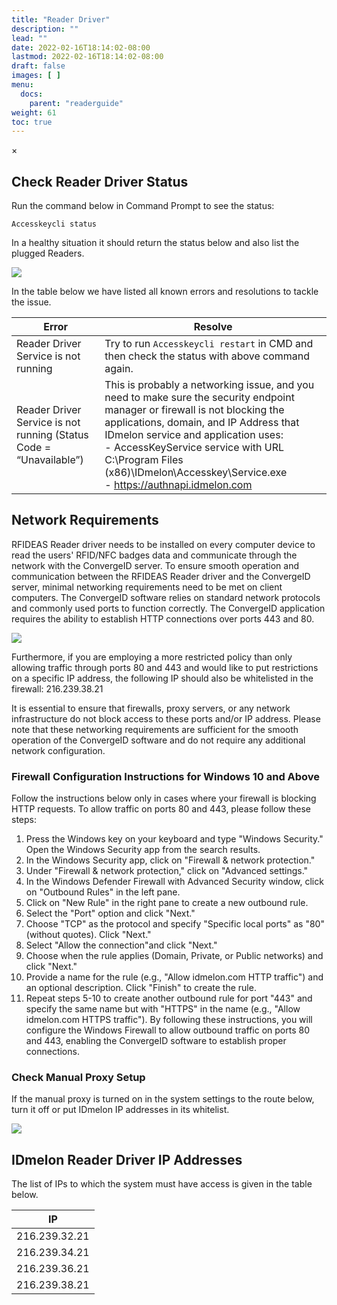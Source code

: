 ```yaml
---
title: "Reader Driver"
description: ""
lead: ""
date: 2022-02-16T18:14:02-08:00
lastmod: 2022-02-16T18:14:02-08:00
draft: false
images: [ ]
menu:
  docs:
    parent: "readerguide"
weight: 61
toc: true
---
```


<div id="_modal" class="modal">
  <span class="close">&times;</span>
  <img class="modal-content" id="img01">
</div>

## Check Reader Driver Status

Run the command below in Command Prompt to see the status:

`Accesskeycli status`

In a healthy situation it should return the status below and also list the plugged Readers.

<img src="/images/vendor/Troubleshoot/AccesskeyCliStatus.png" class="doc-img-frame">

In the table below we have listed all known errors and resolutions to tackle the issue.

| Error                                                              | Resolve                                                                                                                                                                                                                                                                                                                                            |
|--------------------------------------------------------------------|----------------------------------------------------------------------------------------------------------------------------------------------------------------------------------------------------------------------------------------------------------------------------------------------------------------------------------------------------|
| Reader Driver Service is not running                               | Try to run `Accesskeycli restart` in CMD and then check the status with above command again.                                                                                                                                                                                                                                                       |
| Reader Driver Service is not running (Status Code = “Unavailable”) | This is probably a networking issue, and you need to make sure the security endpoint manager or firewall is not blocking the applications, domain, and IP Address that IDmelon service and application uses: <br/>- AccessKeyService service with URL C:\\Program Files (x86)\\IDmelon\\Accesskey\\Service.exe <br/>- https://authnapi.idmelon.com |

## Network Requirements

RFIDEAS Reader driver needs to be installed on every computer device to read the users' RFID/NFC badges data and
communicate through the network with the ConvergeID server. To ensure smooth operation and
communication between the RFIDEAS Reader driver and the ConvergeID server, minimal networking requirements need to be
met on client computers. The ConvergeID software relies on standard network protocols and commonly used ports to
function correctly. The ConvergeID application requires the ability to establish HTTP connections over ports 443 and 80.

<img src="/images/vendor/Troubleshoot/AccesskeyCliConverge.png" class="doc-img-frame">

Furthermore, if you are employing a more restricted policy than only allowing traffic through ports 80 and 443 and would
like to put restrictions on a specific IP address, the following IP should also be whitelisted in the firewall:
216.239.38.21

It is essential to ensure that firewalls, proxy servers, or any network infrastructure do not block access
to these ports and/or IP address. Please note that these networking requirements are sufficient for the smooth operation
of the ConvergeID software and do not require any additional network configuration.

### Firewall Configuration Instructions for Windows 10 and Above

Follow the instructions below only in cases where your firewall is blocking HTTP requests. To allow traffic on ports 80
and 443, please follow these steps:

1. Press the Windows key on your keyboard and type "Windows Security." Open the Windows Security app from the search
   results.
2. In the Windows Security app, click on "Firewall & network protection."
3. Under "Firewall & network protection," click on "Advanced settings."
4. In the Windows Defender Firewall with Advanced Security window, click on "Outbound Rules" in the left pane.
5. Click on "New Rule" in the right pane to create a new outbound rule.
6. Select the "Port" option and click "Next."
7. Choose "TCP" as the protocol and specify "Specific local ports" as "80" (without quotes). Click "Next."
8. Select "Allow the connection"and click "Next."
9. Choose when the rule applies (Domain, Private, or Public networks) and click "Next."
10. Provide a name for the rule (e.g., "Allow idmelon.com HTTP traffic") and an optional description. Click "Finish" to
    create the rule.
11. Repeat steps 5-10 to create another outbound rule for port "443" and specify the same name but with "HTTPS" in
    the name (e.g., "Allow idmelon.com HTTPS traffic"). By following these instructions, you will configure the Windows
    Firewall to allow outbound traffic on ports 80 and 443, enabling the ConvergeID software to establish proper
    connections.

### Check Manual Proxy Setup

If the manual proxy is turned on in the system settings to the route below, turn it off or put IDmelon IP addresses in
its whitelist.

<img src="/images/vendor/Troubleshoot/ProxySetting.png" class="doc-img-frame">

## IDmelon Reader Driver IP Addresses

The list of IPs to which the system must have access is given in the table below.

| IP            |
|---------------|
| 216.239.32.21 |
| 216.239.34.21 |
| 216.239.36.21 |
| 216.239.38.21 |
